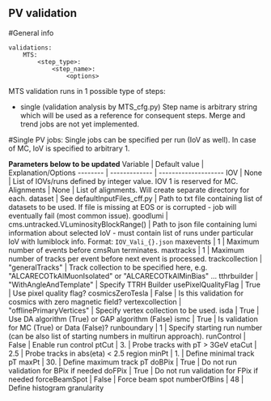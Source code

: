 ## PV validation

#General info
```
validations:
    MTS:
        <step_type>:
            <step_name>:
                <options>
```

MTS validation runs in 1 possible type of steps:
 - single (validation analysis by MTS_cfg.py)
Step name is arbitrary string which will be used as a reference for consequent steps.
Merge and trend jobs are not yet implemented.

#Single PV jobs:
Single jobs can be specified per run (IoV as well). In case of MC, IoV is specified to arbitrary 1.

**Parameters below to be updated**
Variable | Default value | Explanation/Options
-------- | ------------- | --------------------
IOV | None | List of IOVs/runs defined by integer value. IOV 1 is reserved for MC.
Alignments | None | List of alignments. Will create separate directory for each.
dataset | See defaultInputFiles_cff.py | Path to txt file containing list of datasets to be used. If file is missing at EOS or is corrupted - job will eventually fail (most common issue).
goodlumi | cms.untracked.VLuminosityBlockRange() | Path to json file containing lumi information about selected IoV - must contain list of runs under particular IoV with lumiblock info. Format: `IOV_Vali_{}.json`
maxevents | 1 | Maximum number of events before cmsRun terminates.
maxtracks | 1 | Maximum number of tracks per event before next event is processed.
trackcollection | "generalTracks" | Track collection to be specified here, e.g. "ALCARECOTkAlMuonIsolated" or "ALCARECOTkAlMinBias" ...
tthrbuilder | "WithAngleAndTemplate" | Specify TTRH Builder
usePixelQualityFlag | True | Use pixel quality flag?
cosmicsZeroTesla | False | Is this validation for cosmics with zero magnetic field?
vertexcollection | "offlinePrimaryVertices" | Specify vertex collection to be used.
isda | True | Use DA algorithm (True) or GAP algorithm (False)
ismc | True | Is validation for MC (True) or Data (False)?
runboundary | 1 | Specify starting run number (can be also list of starting numbers in multirun approach).
runControl | False | Enable run control
ptCut | 3. | Probe tracks with pT > 3GeV
etaCut | 2.5 | Probe tracks in abs(eta) < 2.5 region
minPt | 1. | Define minimal track pT
maxPt | 30. | Define maximum track pT
doBPix | True | Do not run validation for BPix if needed
doFPix | True | Do not run validation for FPix if needed
forceBeamSpot | False | Force beam spot
numberOfBins | 48 | Define histogram granularity
